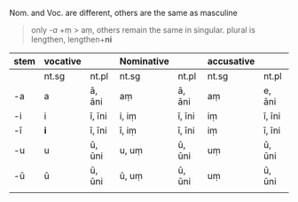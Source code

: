 
Nom. and Voc. are different, others are the same as masculine

>only *-a* +ṃ > aṃ, others remain the same in singular.
>plural is lengthen, lengthen+**ni**

| stem | vocative |        | Nominative |        | accusative |        |
| ---- | -------- | ------ | ---------- | ------ | ---------- | ------ |
|      | nt.sg    | nt.pl  | nt.sg      | nt.pl  | nt.sg      | nt.pl  |
| -a   | a        | ā, āni | aṃ         | ā, āni | aṃ         | e, āni |
| -i   | i        | ī, īni | i, iṃ      | ī, īni | iṃ         | ī, īni    |
| -ī   | **i**    | ī, īni | ī, iṃ      | ī, īni | iṃ         | ī, īni |
| -u   | u        | ū, ūni | u, uṃ      | ū, ūni | uṃ         | ū, ūni |
| -ū   | ū        | ū, ūni | ū, uṃ      | ū, ūni | uṃ         | ū, ūni       |
|      |          |        |            |        |            |        |

